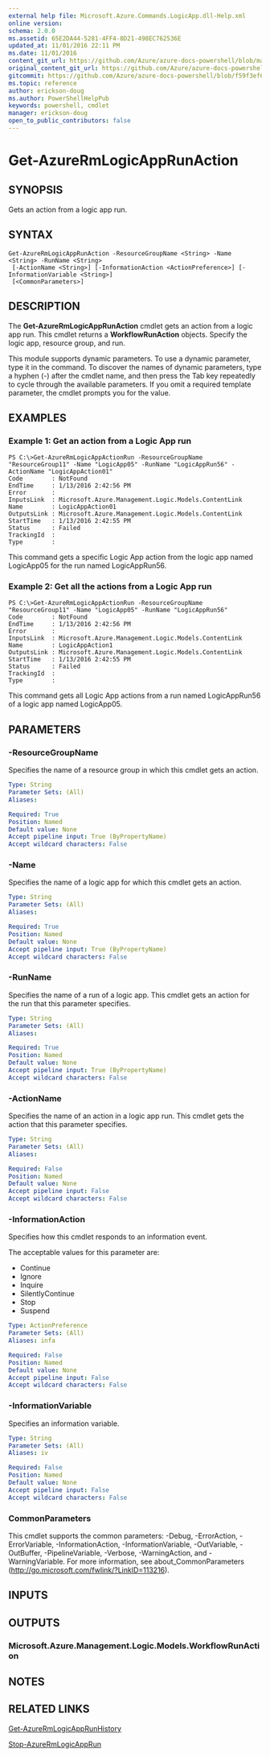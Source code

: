 ```yaml
---
external help file: Microsoft.Azure.Commands.LogicApp.dll-Help.xml
online version:
schema: 2.0.0
ms.assetid: 65E2DA44-5281-4FF4-8D21-498EC762536E
updated_at: 11/01/2016 22:11 PM
ms.date: 11/01/2016
content_git_url: https://github.com/Azure/azure-docs-powershell/blob/master/azureps-cmdlets-docs/ResourceManager/AzureRM.LogicApp/v1.0.8/Get-AzureRmLogicAppRunAction.md
original_content_git_url: https://github.com/Azure/azure-docs-powershell/blob/master/azureps-cmdlets-docs/ResourceManager/AzureRM.LogicApp/v1.0.8/Get-AzureRmLogicAppRunAction.md
gitcommit: https://github.com/Azure/azure-docs-powershell/blob/f59f3ef60bc592383812213e69fd77ba950759ed
ms.topic: reference
author: erickson-doug
ms.author: PowerShellHelpPub
keywords: powershell, cmdlet
manager: erickson-doug
open_to_public_contributors: false
---
```


# Get-AzureRmLogicAppRunAction

## SYNOPSIS
Gets an action from a logic app run.

## SYNTAX

```
Get-AzureRmLogicAppRunAction -ResourceGroupName <String> -Name <String> -RunName <String>
 [-ActionName <String>] [-InformationAction <ActionPreference>] [-InformationVariable <String>]
 [<CommonParameters>]
```

## DESCRIPTION
The **Get-AzureRmLogicAppRunAction** cmdlet gets an action from a logic app run.
This cmdlet returns a **WorkflowRunAction** objects.
Specify the logic app, resource group, and run.

This module supports dynamic parameters.
To use a dynamic parameter, type it in the command.
To discover the names of dynamic parameters, type a hyphen (-) after the cmdlet name, and then press the Tab key repeatedly to cycle through the available parameters.
If you omit a required template parameter, the cmdlet prompts you for the value.

## EXAMPLES

### Example 1: Get an action from a Logic App run
```
PS C:\>Get-AzureRmLogicAppActionRun -ResourceGroupName "ResourceGroup11" -Name "LogicApp05" -RunName "LogicAppRun56" -ActionName "LogicAppAction01"
Code        : NotFound
EndTime     : 1/13/2016 2:42:56 PM
Error       : 
InputsLink  : Microsoft.Azure.Management.Logic.Models.ContentLink
Name        : LogicAppAction01
OutputsLink : Microsoft.Azure.Management.Logic.Models.ContentLink
StartTime   : 1/13/2016 2:42:55 PM
Status      : Failed
TrackingId  : 
Type        :
```

This command gets a specific Logic App action from the logic app named LogicApp05 for the run named LogicAppRun56.

### Example 2: Get all the actions from a Logic App run
```
PS C:\>Get-AzureRmLogicAppActionRun -ResourceGroupName "ResourceGroup11" -Name "LogicApp05" -RunName "LogicAppRun56"
Code        : NotFound
EndTime     : 1/13/2016 2:42:56 PM
Error       : 
InputsLink  : Microsoft.Azure.Management.Logic.Models.ContentLink
Name        : LogicAppAction1
OutputsLink : Microsoft.Azure.Management.Logic.Models.ContentLink
StartTime   : 1/13/2016 2:42:55 PM
Status      : Failed
TrackingId  : 
Type        :
```

This command gets all Logic App actions from a run named LogicAppRun56 of a logic app named LogicApp05.

## PARAMETERS

### -ResourceGroupName
Specifies the name of a resource group in which this cmdlet gets an action.

```yaml
Type: String
Parameter Sets: (All)
Aliases: 

Required: True
Position: Named
Default value: None
Accept pipeline input: True (ByPropertyName)
Accept wildcard characters: False
```

### -Name
Specifies the name of a logic app for which this cmdlet gets an action.

```yaml
Type: String
Parameter Sets: (All)
Aliases: 

Required: True
Position: Named
Default value: None
Accept pipeline input: True (ByPropertyName)
Accept wildcard characters: False
```

### -RunName
Specifies the name of a run of a logic app.
This cmdlet gets an action for the run that this parameter specifies.

```yaml
Type: String
Parameter Sets: (All)
Aliases: 

Required: True
Position: Named
Default value: None
Accept pipeline input: True (ByPropertyName)
Accept wildcard characters: False
```

### -ActionName
Specifies the name of an action in a logic app run.
This cmdlet gets the action that this parameter specifies.

```yaml
Type: String
Parameter Sets: (All)
Aliases: 

Required: False
Position: Named
Default value: None
Accept pipeline input: False
Accept wildcard characters: False
```

### -InformationAction
Specifies how this cmdlet responds to an information event.

The acceptable values for this parameter are:

- Continue
- Ignore
- Inquire
- SilentlyContinue
- Stop
- Suspend

```yaml
Type: ActionPreference
Parameter Sets: (All)
Aliases: infa

Required: False
Position: Named
Default value: None
Accept pipeline input: False
Accept wildcard characters: False
```

### -InformationVariable
Specifies an information variable.

```yaml
Type: String
Parameter Sets: (All)
Aliases: iv

Required: False
Position: Named
Default value: None
Accept pipeline input: False
Accept wildcard characters: False
```

### CommonParameters
This cmdlet supports the common parameters: -Debug, -ErrorAction, -ErrorVariable, -InformationAction, -InformationVariable, -OutVariable, -OutBuffer, -PipelineVariable, -Verbose, -WarningAction, and -WarningVariable. For more information, see about_CommonParameters (http://go.microsoft.com/fwlink/?LinkID=113216).

## INPUTS

## OUTPUTS

### Microsoft.Azure.Management.Logic.Models.WorkflowRunAction

## NOTES

## RELATED LINKS

[Get-AzureRmLogicAppRunHistory](./Get-AzureRmLogicAppRunHistory.md)

[Stop-AzureRmLogicAppRun](./Stop-AzureRmLogicAppRun.md)



